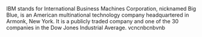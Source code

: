 IBM stands for International Business Machines Corporation, nicknamed Big Blue, is an American multinational technology company headquartered in Armonk, New York.
It is a publicly traded company and one of the 30 companies in the Dow Jones Industrial Average.
vcncnbcnbvnb